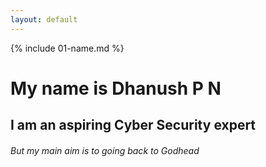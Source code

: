 ```yaml
---
layout: default
---
```


{% include 01-name.md %}

# My name is Dhanush P N
## I am an aspiring Cyber Security expert
###### But my main aim is to going back to Godhead
